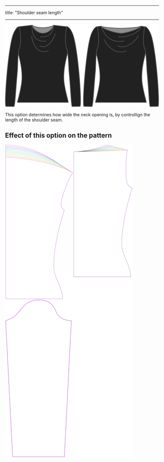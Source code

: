 - - -
title: "Shoulder seam length"
- - -

![The shoulder seam length option on Diana](./shoulderseamlength.svg)

This option determines how wide the neck opening is, by controllign the length of the shoulder seam.

## Effect of this option on the pattern

![This image shows the effect of this option by superimposing several variants that have a different value for this option](diana_shoulderseamlength_sample.svg "Effect of this option on the pattern")
